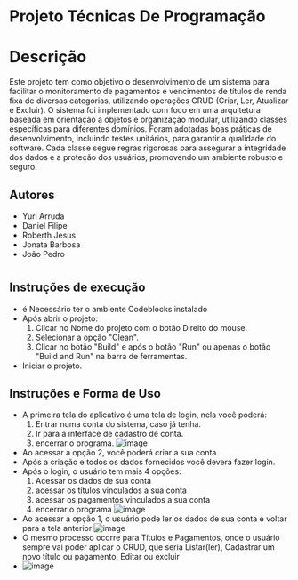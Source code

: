 
# Projeto Técnicas De Programação
# Descrição

Este projeto tem como objetivo o desenvolvimento de um sistema para facilitar o monitoramento de pagamentos e vencimentos de títulos de renda fixa de diversas categorias, utilizando operações CRUD (Criar, Ler, Atualizar e Excluir). O sistema foi implementado com foco em uma arquitetura baseada em orientação a objetos e organização modular, utilizando classes específicas para diferentes domínios. Foram adotadas boas práticas de desenvolvimento, incluindo testes unitários, para garantir a qualidade do software. Cada classe segue regras rigorosas para assegurar a integridade dos dados e a proteção dos usuários, promovendo um ambiente robusto e seguro.

## Autores

- Yuri Arruda 
- Daniel Filipe
- Roberth Jesus
- Jonata Barbosa
- João Pedro

# 
## Instruções de execução
- é Necessário ter o ambiente Codeblocks instalado
- Após abrir o projeto:
    1. Clicar no Nome do projeto com o botão Direito do mouse.
    2. Selecionar a opção "Clean".
    3. Clicar no botão "Build" e após o botão "Run" ou apenas o botão "Build and Run" na barra de ferramentas.
- Iniciar o projeto.

    
## Instruções e Forma de Uso
- A primeira tela do aplicativo é uma tela de login, nela você poderá:
    1. Entrar numa conta do sistema, caso já tenha.
    2. Ir para a interface de cadastro de conta. 
    3. encerrar o programa.
  ![image](https://github.com/user-attachments/assets/7ecd1740-968b-430a-a5d2-497b3a6c62a3)
- Ao acessar a opção 2, você poderá criar a sua conta.
- Após a criação e todos os dados fornecidos você deverá fazer login.
- Após o login, o usuário tem mais 4 opções:
  1. Acessar os dados de sua conta
  2. acessar os títulos vinculados a sua conta
  3. acessar os pagamentos vinculados a sua conta
  4. encerrar o programa 
  ![image](https://github.com/user-attachments/assets/f3ef9fbd-9c6e-4d2c-a7ba-f80e84980825)
- Ao acessar a opção 1, o usuário pode ler os dados de sua conta e voltar para a tela anterior
![image](https://github.com/user-attachments/assets/33e519ff-4f25-40e4-b862-bb14ca2cd38f)
- O mesmo processo ocorre para Títulos e Pagamentos, onde o usuário sempre vai poder aplicar o CRUD, que seria Listar(ler), Cadastrar um novo título ou pagamento, Editar ou excluir
- ![image](https://github.com/user-attachments/assets/9e666fbb-2bd4-434e-8598-3554320556f5)


